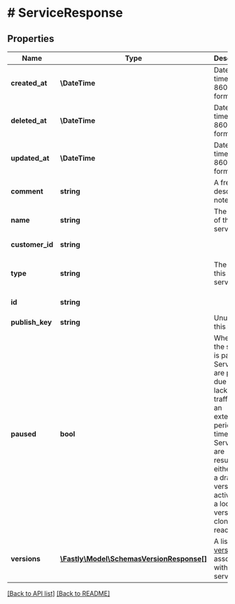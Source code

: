 # # ServiceResponse

## Properties

Name | Type | Description | Notes
------------ | ------------- | ------------- | -------------
**created_at** | **\DateTime** | Date and time in ISO 8601 format. | [optional] [readonly] 
**deleted_at** | **\DateTime** | Date and time in ISO 8601 format. | [optional] [readonly] 
**updated_at** | **\DateTime** | Date and time in ISO 8601 format. | [optional] [readonly] 
**comment** | **string** | A freeform descriptive note. | [optional] 
**name** | **string** | The name of the service. | [optional] 
**customer_id** | **string** |  | [optional] [readonly] 
**type** | **string** | The type of this service. | [optional]  [one of: 'vcl', 'wasm']
**id** | **string** |  | [optional] [readonly] 
**publish_key** | **string** | Unused at this time. | [optional] 
**paused** | **bool** | Whether the service is paused. Services are paused due to a lack of traffic for an extended period of time. Services are resumed either when a draft version is activated or a locked version is cloned and reactivated. | [optional] 
**versions** | [**\Fastly\Model\SchemasVersionResponse[]**](SchemasVersionResponse.md) | A list of [versions](/reference/api/services/version/) associated with the service. | [optional] 


[[Back to API list]](../../README.md#endpoints) [[Back to README]](../../README.md)
